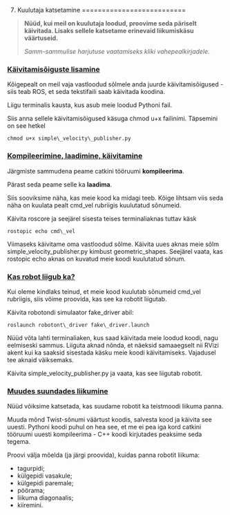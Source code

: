 



 7. Kuulutaja katsetamine
==========================











> 
> 
> **Nüüd, kui meil on kuulutaja loodud, proovime seda päriselt käivitada. Lisaks sellele katsetame erinevaid liikumiskäsu väärtuseid.**
> 
> 
> 
> 
> *Samm-sammulise harjutuse vaatamiseks kliki vahepealkirjadele.*
> 
> 
> 
> 



### [**Käivitamisõiguste lisamine**](#)

Kõigepealt on meil vaja vastloodud sõlmele anda juurde käivitamisõigused - siis teab ROS, et seda tekstifaili saab käivitada koodina.




Liigu terminalis kausta, kus asub meie loodud Pythoni fail.




Siis anna sellele käivitamisõigused käsuga chmod u+x failinimi. Täpsemini on see hetkel




```
chmod u+x simple\_velocity\_publisher.py
```







### [**Kompileerimine, laadimine, käivitamine**](#)

Järgmiste sammudena peame catkini tööruumi **kompileerima**.




Pärast seda peame selle ka **laadima**.




Siis sooviksime näha, kas meie kood ka midagi teeb. Kõige lihtsam viis seda näha on kuulata pealt cmd\_vel rubriigis kuulutatud sõnumeid.




Käivita roscore ja seejärel sisesta teises terminaliaknas tuttav käsk




```
rostopic echo cmd\_vel
```


Viimaseks käivitame oma vastloodud sõlme. Käivita uues aknas meie sõlm simple\_velocity\_publisher.py kimbust geometric\_shapes. Seejärel vaata, kas rostopic echo aknas on kuvatud meie koodi kuulutatud sõnum.









### [**Kas robot liigub ka?**](#)

Kui oleme kindlaks teinud, et meie kood kuulutab sõnumeid cmd\_vel rubriigis, siis võime proovida, kas see ka robotit liigutab.




Käivita robotondi simulaator fake\_driver abil:




```
roslaunch robotont\_driver fake\_driver.launch
```


Nüüd võta lahti terminaliaken, kus saad käivitada meie loodud koodi, nagu eelmiseski sammus. Liiguta aknad nõnda, et näeksid samaaegselt nii RVizi akent kui ka saaksid sisestada käsku meie koodi käivitamiseks. Vajadusel tee aknaid väiksemaks.




Käivita simple\_velocity\_publisher.py ja vaata, kas see liigutab robotit.









### [**Muudes suundades liikumine**](#)

Nüüd võiksime katsetada, kas suudame robotit ka teistmoodi liikuma panna.




Muuda mõnd Twist-sõnumi väärtust koodis, salvesta kood ja käivita see uuesti. Pythoni koodi puhul on hea see, et me ei pea iga kord catkini tööruumi uuesti kompileerima - C++ koodi kirjutades peaksime seda tegema.




Proovi välja mõelda (ja järgi proovida), kuidas panna robotit liikuma:



* tagurpidi;
* külgepidi vasakule;
* külgepidi paremale;
* pöörama;
* liikuma diagonaalis;
* kiiremini.







